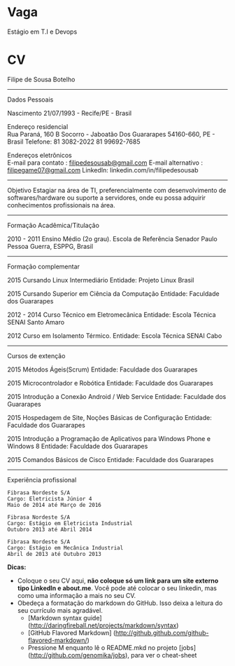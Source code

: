 Vaga
====

Estágio em T.I e Devops


CV
==

Filipe de Sousa Botelho


______________________________________________________________________________________
Dados Pessoais

Nascimento 	21/07/1993 - Recife/PE - Brasil

Endereço residencial	
Rua Paraná, 160 B
Socorro - Jaboatão Dos Guararapes
54160-660, PE - Brasil
Telefone: 81 3082-2022
 81 99692-7685
	
Endereços eletrônicos		
	E-mail para contato : filipedesousab@gmail.com
	E-mail alternativo : filipegame07@gmail.com
	LinkedIn: linkedin.com/in/filipedesousab


______________________________________________________________________________________
Objetivo
	Estagiar na área de TI, preferencialmente com desenvolvimento de softwares/hardware ou suporte a servidores, onde eu possa adquirir conhecimentos profissionais na área.


______________________________________________________________________________________
Formação Acadêmica/Titulação

2010 - 2011 		Ensino Médio (2o grau). 
		Escola de Referência Senador Paulo Pessoa Guerra, ESPPG, Brasil


______________________________________________________________________________________
Formação complementar

2015		Cursando Linux Intermediário
	Entidade: Projeto Linux Brasil

2015	Cursando Superior em Ciência da Computação
	Entidade: Faculdade dos Guararapes

2012 - 2014	Curso Técnico em Eletromecânica
	Entidade: Escola Técnica SENAI Santo Amaro

2012 	Curso em Isolamento Térmico. 
	Entidade: Escola Técnica SENAI Cabo
	

______________________________________________________________________________________
Cursos de extenção

2015	Métodos Ágeis(Scrum)
	Entidade: Faculdade dos Guararapes

2015	Microcontrolador e Robótica
	Entidade: Faculdade dos Guararapes

2015	Introdução a Conexão Android / Web Service
	Entidade: Faculdade dos Guararapes

2015	Hospedagem de Site, Noções Básicas de Configuração
	Entidade: Faculdade dos Guararapes

2015	Introdução a Programação de Aplicativos para Windows Phone e Windows 8
	Entidade: Faculdade dos Guararapes

2015	Comandos Básicos de Cisco
	Entidade: Faculdade dos Guararapes


______________________________________________________________________________________
Experiência profissional

 	Fibrasa Nordeste S/A
	Cargo: Eletricista Júnior 4
	Maio de 2014 até Março de 2016

 	Fibrasa Nordeste S/A
	Cargo: Estágio em Eletricista Industrial
	Outubro 2013 até Abril 2014 

	Fibrasa Nordeste S/A
	Cargo: Estágio em Mecânica Industrial
	Abril de 2013 até Outubro 2013


__Dicas:__
* Coloque o seu CV aqui, __não coloque só um link para um site externo tipo LinkedIn e about.me__. Você pode até colocar o seu linkedin, mas como uma informação a mais no seu CV.
* Obedeça a formatação do markdown do GitHub. Isso deixa a leitura do seu currículo mais agradável.
	* [Markdown syntax guide] (http://daringfireball.net/projects/markdown/syntax)
	* [GitHub Flavored Markdown] (http://github.github.com/github-flavored-markdown/)
	* Pressione M enquanto lê o README.mkd no projeto [jobs] (http://github.com/genomika/jobs), para ver o cheat-sheet

